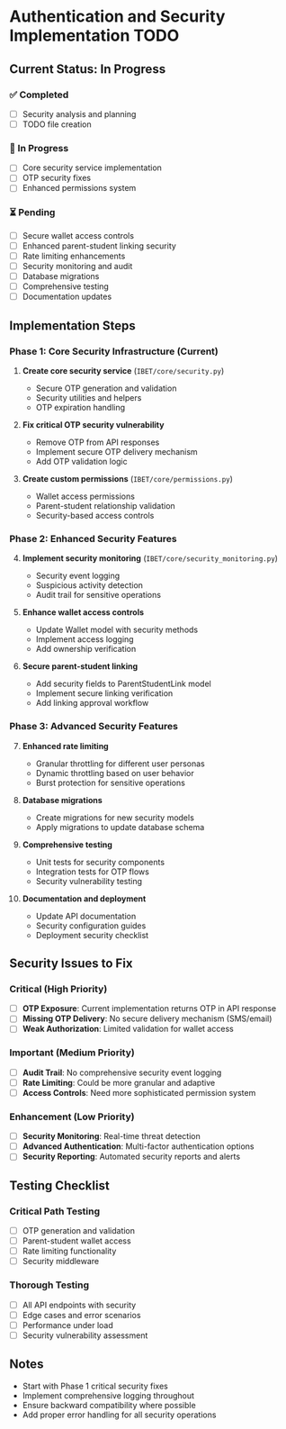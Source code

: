 # Authentication and Security Implementation TODO

## Current Status: In Progress

### ✅ Completed
- [ ] Security analysis and planning
- [ ] TODO file creation

### 🔄 In Progress
- [ ] Core security service implementation
- [ ] OTP security fixes
- [ ] Enhanced permissions system

### ⏳ Pending
- [ ] Secure wallet access controls
- [ ] Enhanced parent-student linking security
- [ ] Rate limiting enhancements
- [ ] Security monitoring and audit
- [ ] Database migrations
- [ ] Comprehensive testing
- [ ] Documentation updates

## Implementation Steps

### Phase 1: Core Security Infrastructure (Current)
1. **Create core security service** (`IBET/core/security.py`)
   - Secure OTP generation and validation
   - Security utilities and helpers
   - OTP expiration handling

2. **Fix critical OTP security vulnerability**
   - Remove OTP from API responses
   - Implement secure OTP delivery mechanism
   - Add OTP validation logic

3. **Create custom permissions** (`IBET/core/permissions.py`)
   - Wallet access permissions
   - Parent-student relationship validation
   - Security-based access controls

### Phase 2: Enhanced Security Features
4. **Implement security monitoring** (`IBET/core/security_monitoring.py`)
   - Security event logging
   - Suspicious activity detection
   - Audit trail for sensitive operations

5. **Enhance wallet access controls**
   - Update Wallet model with security methods
   - Implement access logging
   - Add ownership verification

6. **Secure parent-student linking**
   - Add security fields to ParentStudentLink model
   - Implement secure linking verification
   - Add linking approval workflow

### Phase 3: Advanced Security Features
7. **Enhanced rate limiting**
   - Granular throttling for different user personas
   - Dynamic throttling based on user behavior
   - Burst protection for sensitive operations

8. **Database migrations**
   - Create migrations for new security models
   - Apply migrations to update database schema

9. **Comprehensive testing**
   - Unit tests for security components
   - Integration tests for OTP flows
   - Security vulnerability testing

10. **Documentation and deployment**
    - Update API documentation
    - Security configuration guides
    - Deployment security checklist

## Security Issues to Fix

### Critical (High Priority)
- [ ] **OTP Exposure**: Current implementation returns OTP in API response
- [ ] **Missing OTP Delivery**: No secure delivery mechanism (SMS/email)
- [ ] **Weak Authorization**: Limited validation for wallet access

### Important (Medium Priority)
- [ ] **Audit Trail**: No comprehensive security event logging
- [ ] **Rate Limiting**: Could be more granular and adaptive
- [ ] **Access Controls**: Need more sophisticated permission system

### Enhancement (Low Priority)
- [ ] **Security Monitoring**: Real-time threat detection
- [ ] **Advanced Authentication**: Multi-factor authentication options
- [ ] **Security Reporting**: Automated security reports and alerts

## Testing Checklist

### Critical Path Testing
- [ ] OTP generation and validation
- [ ] Parent-student wallet access
- [ ] Rate limiting functionality
- [ ] Security middleware

### Thorough Testing
- [ ] All API endpoints with security
- [ ] Edge cases and error scenarios
- [ ] Performance under load
- [ ] Security vulnerability assessment

## Notes
- Start with Phase 1 critical security fixes
- Implement comprehensive logging throughout
- Ensure backward compatibility where possible
- Add proper error handling for all security operations
